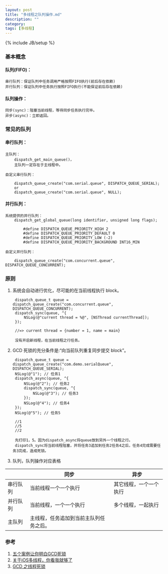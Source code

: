 ```yaml
---
layout: post
title: "多线程之队列操作.md"
description: ""
category: 
tags: [多线程]
---
```

{% include JB/setup %}

### 基本概念

#### 队列(FIFO)：

	串行队列：保证队列中任务调用严格按照FIFO执行(前后存在依赖)
	并行队列：保证队列中任务执行按照FIFO执行(不能保证前后存在依赖)

#### 队列操作：

	同步(sync)：阻塞当前线程，等待同步任务执行完毕。
	异步(async)：立即返回。
	
### 常见的队列

#### 串行队列：
	
	主队列： 
		dispatch_get_main_queue()， 
		主队列一定存在于主线程中。
	
	自定义串行队列： 
	
		dispatch_queue_create("com.serial.queue", DISPATCH_QUEUE_SERIAL);
		or
		dispatch_queue_create("com.serial.queue", NULL);
	
#### 并行队列：
	
	系统提供的并行队列：
		dispatch_get_global_queue(long identifier, unsigned long flags);
		
			#define DISPATCH_QUEUE_PRIORITY_HIGH 2
			#define DISPATCH_QUEUE_PRIORITY_DEFAULT 0
			#define DISPATCH_QUEUE_PRIORITY_LOW (-2)
			#define DISPATCH_QUEUE_PRIORITY_BACKGROUND INT16_MIN
		
	自定义并行队列：
	
		dispatch_queue_create("com.concurrent.queue", DISPATCH_QUEUE_CONCURRENT);
		
### 原则 

1. 系统会自动进行优化，尽可能的在当前线程执行 block。
		
		dispatch_queue_t queue = dispatch_queue_create("com.concurrent.queue", DISPATCH_QUEUE_CONCURRENT);
		dispatch_sync(queue, ^{
		    NSLog(@"current thread = %@", [NSThread currentThread]);
		});
		
		//=> current thread = {number = 1, name = main}
		
		没有开启新线程，在当前线程之行任务。
		
2. GCD 死锁的充分条件是:“向当前队列重复同步提交 block”。

		dispatch_queue_t queue = dispatch_queue_create("com.demo.serialQueue", DISPATCH_QUEUE_SERIAL);
		NSLog(@"1"); // 任务1
		dispatch_async(queue, ^{
		    NSLog(@"2"); // 任务2      
		    dispatch_sync(queue, ^{         
		        NSLog(@"3"); // 任务3
		    });
		    NSLog(@"4"); // 任务4
		});
		NSLog(@"5"); // 任务5
		
		//1
		//5
		//2

		先打印1，5。因为dispatch_async将queue放到另外一个线程之行。
		dispatch_sync将当前线程阻塞，并将任务3追加到任务2任务4之后，任务4完成需要任务3完成，造成死锁。
		
3. 队列，队列操作对应表格

|     |  同步       |   异步 |
|----------|------------|--------------|
| 串行队列   | 当前线程一个一个执行  |  其它线程，一个一个执行 |
| 并行队列   | 当前线程，一个一个执行 | 多个线程，一起执行 |
| 主队列    | 主线程，任务追加到当前主队列任务之后。 |
			   
	
### 参考

1. [五个案例让你明白GCD死锁](http://ios.jobbole.com/82622/)
2. [关于iOS多线程，你看我就够了](http://www.jianshu.com/p/0b0d9b1f1f19)
3. [GCD 之线程死锁](http://www.cnblogs.com/tangbinblog/p/4133481.html)